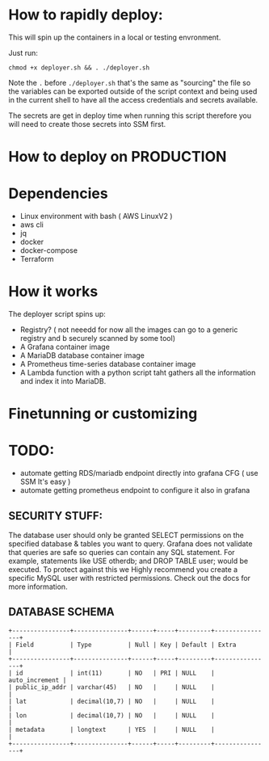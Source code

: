 # How to rapidly deploy: 

This will spin up the containers in a local or testing envronment.

Just run: 

    chmod +x deployer.sh && . ./deployer.sh 

Note the `.` before `./deployer.sh` that's the same as "sourcing" the file so the variables can be exported outside of the script context and being used in the current shell to have all the access credentials and secrets available. 

The secrets are get in deploy time when running this script therefore you will need to create those secrets into SSM first.



# How to deploy on PRODUCTION




# Dependencies

* Linux environment with bash ( AWS LinuxV2 ) 
* aws cli
* jq
* docker 
* docker-compose
* Terraform 


# How it works 


The deployer script spins up: 

* Registry? ( not neeedd for now all the images can go to a generic registry and b securely scanned by some tool) 
* A Grafana container image
* A MariaDB database container image
* A Prometheus time-series database container image
* A Lambda function with a python script taht gathers all the information and index it into MariaDB.


# Finetunning or customizing


# TODO: 

* automate getting RDS/mariadb endpoint directly into grafana CFG ( use SSM It's easy ) 
* automate getting prometheus endpoint to configure it also in grafana 

## SECURITY STUFF: 

The database user should only be granted SELECT permissions on the specified database & tables you want to query.
Grafana does not validate that queries are safe so queries can contain any SQL statement. For example, statements like USE otherdb; and DROP TABLE user; would be executed.
To protect against this we Highly recommend you create a specific MySQL user with restricted permissions. Check out the docs for more information.

## DATABASE SCHEMA 
    +----------------+---------------+------+-----+---------+----------------+
    | Field          | Type          | Null | Key | Default | Extra          |
    +----------------+---------------+------+-----+---------+----------------+
    | id             | int(11)       | NO   | PRI | NULL    | auto_increment |
    | public_ip_addr | varchar(45)   | NO   |     | NULL    |                |
    | lat            | decimal(10,7) | NO   |     | NULL    |                |
    | lon            | decimal(10,7) | NO   |     | NULL    |                |
    | metadata       | longtext      | YES  |     | NULL    |                |
    +----------------+---------------+------+-----+---------+----------------+


